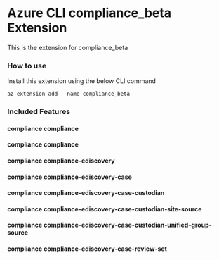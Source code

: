 # Azure CLI compliance_beta Extension #
This is the extension for compliance_beta

### How to use ###
Install this extension using the below CLI command
```
az extension add --name compliance_beta
```

### Included Features ###
#### compliance compliance ####
#### compliance compliance ####
#### compliance compliance-ediscovery ####
#### compliance compliance-ediscovery-case ####
#### compliance compliance-ediscovery-case-custodian ####
#### compliance compliance-ediscovery-case-custodian-site-source ####
#### compliance compliance-ediscovery-case-custodian-unified-group-source ####
#### compliance compliance-ediscovery-case-review-set ####